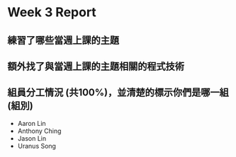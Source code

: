 # Week 3 Report
## 練習了哪些當週上課的主題
## 額外找了與當週上課的主題相關的程式技術
## 組員分工情況 (共100%)，並清楚的標示你們是哪一組 (組別)
- Aaron Lin
- Anthony Ching
- Jason Lin
- Uranus Song